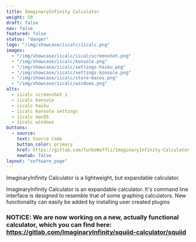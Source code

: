 ```yaml
---
title: ImaginaryInfinity Calculator
weight: 50
draft: false
nav: false
featured: false
status: "danger"
logo: "/img/showcase/iicalc/iicalc.png"
images:
  - "/img/showcase/iicalc/iicalcscreenshot.png"
  - "/img/showcase/iicalc/konsole.png"
  - "/img/showcase/iicalc/settings-haiku.png"
  - "/img/showcase/iicalc/settings-konsole.png"
  - "/img/showcase/iicalc/store-macos.png"
  - "/img/showcase/iicalc/windows.png"
alts:
  - iicalc screenshot 1
  - iicalc konsole
  - iicalc haiku
  - iicalc konsole settings
  - iicalc macOS
  - iicalc windows
buttons:
  - source:
    text: Source Code
    button_color: primary
    href: https://gitlab.com/TurboWafflz/ImaginaryInfinity-Calculator
    newtab: false
layout: "software_page"
---
```


ImaginaryInfinity Calculator is a lightweight, but expandable calculator.

ImaginaryInfinity Calculator is an expandable calculator. It's command line interface is designed to resemble that of some graphing calculators. New functionality can easily be added by installing user created plugins

### NOTICE: We are now working on a new, actually functional calculator, which you can find here: https://gitlab.com/ImaginaryInfinity/squiid-calculator/squiid